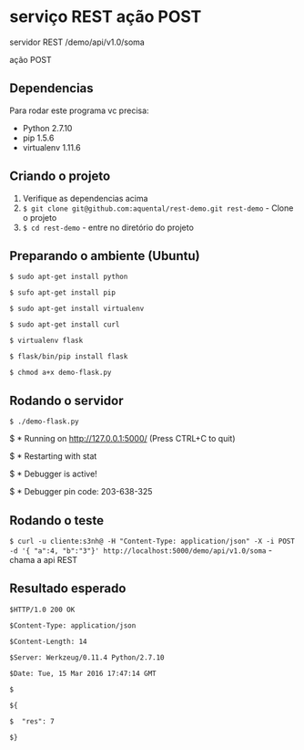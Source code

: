 # serviço REST ação POST

servidor REST /demo/api/v1.0/soma

ação POST

## Dependencias

Para rodar este programa vc precisa:

* Python 2.7.10
* pip 1.5.6
* virtualenv 1.11.6

## Criando o projeto

1. Verifique as dependencias acima
2. `$ git clone git@github.com:aquental/rest-demo.git rest-demo` - Clone o projeto
3. `$ cd rest-demo` - entre no diretório do projeto


## Preparando o ambiente (Ubuntu)
`$ sudo apt-get install python`

`$ sufo apt-get install pip`

`$ sudo apt-get install virtualenv`

`$ sudo apt-get install curl`

`$ virtualenv flask`

`$ flask/bin/pip install flask`

`$ chmod a+x demo-flask.py`

## Rodando o servidor
`$ ./demo-flask.py`

$ * Running on http://127.0.0.1:5000/ (Press CTRL+C to quit)

$ * Restarting with stat

$ * Debugger is active!

$ * Debugger pin code: 203-638-325



## Rodando o teste
`$ curl -u cliente:s3nh@ -H "Content-Type: application/json" -X -i POST -d '{ "a":4, "b":"3"}' http://localhost:5000/demo/api/v1.0/soma` - chama a api REST

## Resultado esperado
`$HTTP/1.0 200 OK`

`$Content-Type: application/json`

`$Content-Length: 14`

`$Server: Werkzeug/0.11.4 Python/2.7.10`

`$Date: Tue, 15 Mar 2016 17:47:14 GMT`

`$ `

`${`

`$  "res": 7`

`$}`

